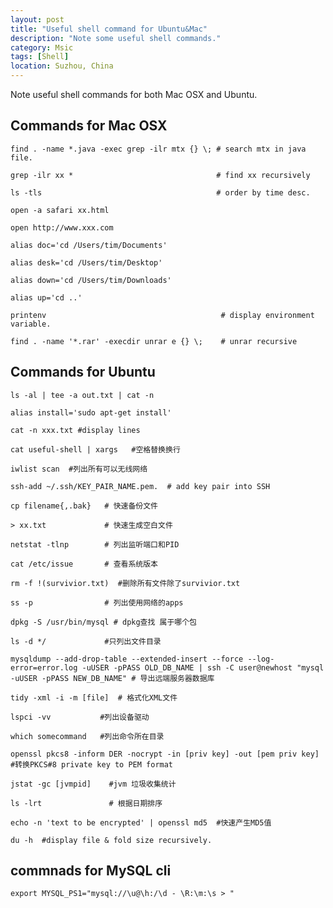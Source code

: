 ```yaml
---
layout: post
title: "Useful shell command for Ubuntu&Mac"
description: "Note some useful shell commands."
category: Msic
tags: [Shell]
location: Suzhou, China
---
```

Note useful shell commands for both Mac OSX and Ubuntu.

## Commands for Mac OSX

	find . -name *.java -exec grep -ilr mtx {} \; # search mtx in java file.

	grep -ilr xx *                                # find xx recursively

	ls -tls                                       # order by time desc.

	open -a safari xx.html

	open http://www.xxx.com

	alias doc='cd /Users/tim/Documents'

	alias desk='cd /Users/tim/Desktop'

	alias down='cd /Users/tim/Downloads'

	alias up='cd ..'

	printenv                                       # display environment variable.

	find . -name '*.rar' -execdir unrar e {} \;    # unrar recursive

## Commands for Ubuntu

	ls -al | tee -a out.txt | cat -n

	alias install='sudo apt-get install'

	cat -n xxx.txt #display lines

	cat useful-shell | xargs   #空格替换换行

	iwlist scan  #列出所有可以无线网络

	ssh-add ~/.ssh/KEY_PAIR_NAME.pem.  # add key pair into SSH

	cp filename{,.bak}   # 快速备份文件

	> xx.txt             # 快速生成空白文件

	netstat -tlnp        # 列出监听端口和PID

	cat /etc/issue       # 查看系统版本

	rm -f !(survivior.txt)  #删除所有文件除了survivior.txt

	ss -p                # 列出使用网络的apps

	dpkg -S /usr/bin/mysql # dpkg查找 属于哪个包

	ls -d */             #只列出文件目录

	mysqldump --add-drop-table --extended-insert --force --log-error=error.log -uUSER -pPASS OLD_DB_NAME | ssh -C user@newhost "mysql -uUSER -pPASS NEW_DB_NAME" # 导出远端服务器数据库

	tidy -xml -i -m [file]  # 格式化XML文件

	lspci -vv           #列出设备驱动

	which somecommand   #列出命令所在目录

	openssl pkcs8 -inform DER -nocrypt -in [priv key] -out [pem priv key]     #转换PKCS#8 private key to PEM format

	jstat -gc [jvmpid]    #jvm 垃圾收集统计

	ls -lrt               # 根据日期排序

	echo -n 'text to be encrypted' | openssl md5  #快速产生MD5值

	du -h  #display file & fold size recursively.

## commnads for MySQL cli

	export MYSQL_PS1="mysql://\u@\h:/\d - \R:\m:\s > "
